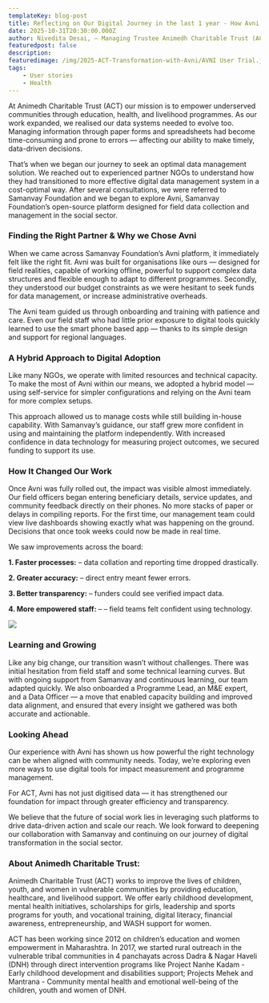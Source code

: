```yaml
---
templateKey: blog-post
title: Reflecting on Our Digital Journey in the last 1 year - How Avni Helped Us Transform Field Data at Animedh Charitable Trust
date: 2025-10-31T20:30:00.000Z
author: Nivedita Desai, – Managing Trustee Animedh Charitable Trust (ACT)
featuredpost: false
description: 
featuredimage: /img/2025-ACT-Transformation-with-Avni/AVNI User Trial.jpeg
tags:
    - User stories
    - Health
---
```


At Animedh Charitable Trust (ACT) our mission is to empower underserved communities through education, health, and livelihood programmes. As our work expanded, we realised our data systems needed to evolve too.
Managing information through paper forms and spreadsheets had become time-consuming and prone to errors — affecting our ability to make timely, data-driven decisions.

That’s when we began our journey to seek an optimal data management solution. We reached out to experienced partner NGOs  to understand how they had transitioned to more effective digital data management system in a cost-optimal way.
After several consultations, we were referred to Samanvay Foundation and we began to explore Avni, Samanvay Foundation’s open-source platform designed for field data collection and management in the social sector.

### Finding the Right Partner & Why we Chose Avni

When we came across Samanvay Foundation’s Avni platform, it immediately felt like the right fit.
Avni was built for organisations like ours — designed for field realities, capable of working offline, powerful to support complex data structures and flexible enough to adapt to different programmes.
Secondly, they understood our budget constraints as we were hesitant to seek funds for data management, or increase administrative overheads.

The Avni team guided us through onboarding and training with patience and care. Even our field staff who had little prior exposure to digital tools quickly learned to use the smart phone based app — thanks to its simple design and support for regional languages.

### A Hybrid Approach to Digital Adoption

Like many NGOs, we operate with limited resources and technical capacity. To make the most of Avni within our means, we adopted a hybrid model — using self-service for simpler configurations and relying on the Avni team for more complex setups.

This approach allowed us to manage costs while still building in-house capability. With Samanvay’s guidance, our staff grew more confident in using and maintaining the platform independently.
With increased confidence in data technology for measuring project outcomes, we secured funding to support its use.

### How It Changed Our Work

Once Avni was fully rolled out, the impact was visible almost immediately. Our field officers began entering beneficiary details, service updates, and community feedback directly on their phones.
No more stacks of paper or delays in compiling reports.
For the first time, our management team could view live dashboards showing exactly what was happening on the ground.
Decisions that once took weeks could now be made in real time.

We saw improvements across the board:

**1. Faster processes:** – data collation and reporting time dropped drastically.

**2. Greater accuracy:** – direct entry meant fewer errors.

**3. Better transparency:** – funders could see verified impact data.

**4. More empowered staff:** – – field teams felt confident using technology.

<img src="/img/2025-ACT-Transformation-with-Avni/act_field_pic.png" style="max-height: 90px;"/>

### Learning and Growing

Like any big change, our transition wasn’t without challenges. There was initial hesitation from field staff and some technical learning curves.
But with ongoing support from Samanvay and continuous learning, our team adapted quickly.
We also onboarded a Programme Lead, an M&E expert, and a Data Officer — a move that enabled capacity building and improved data alignment, and ensured that every insight we gathered was both accurate and actionable.

### Looking Ahead

Our experience with Avni has shown us how powerful the right technology can be when aligned with community needs. Today, we’re exploring even more ways to use digital tools for impact measurement and programme management.

For ACT, Avni has not just digitised data — it has strengthened our foundation for impact through greater efficiency and transparency.

We believe that the future of social work lies in leveraging such platforms to drive data-driven action and scale our reach.
We look forward to deepening our collaboration with Samanvay and continuing on our journey of digital transformation in the social sector.

### About Animedh Charitable Trust:

Animedh Charitable Trust (ACT) works to improve the lives of children, youth, and women in vulnerable communities by providing education, healthcare, and livelihood support.
We offer early childhood development, mental health initiatives, scholarships for girls, leadership and sports programs for youth, and vocational training, digital literacy, financial awareness, entrepreneurship, and WASH support for women.

ACT has been working since 2012 on children’s education and women empowerment in Maharashtra.
In 2017, we started rural outreach in the vulnerable tribal communities in 4 panchayats across Dadra & Nagar Haveli (DNH) through direct intervention programs like Project Nanhe Kadam - Early childhood development and disabilities support; Projects Mehek and Mantrana - Community mental health and emotional well-being of the children, youth and women of DNH.




<br><br>
